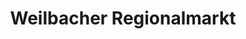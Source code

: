 ---
title: "Weilbacher Regionalmarkt"
url: /weilbach/weilbacher-regionalmarkt/
shop: Lebensmittel
---